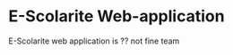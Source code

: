 E-Scolarite Web-application
===========================

E-Scolarite web application is ??
not fine team
